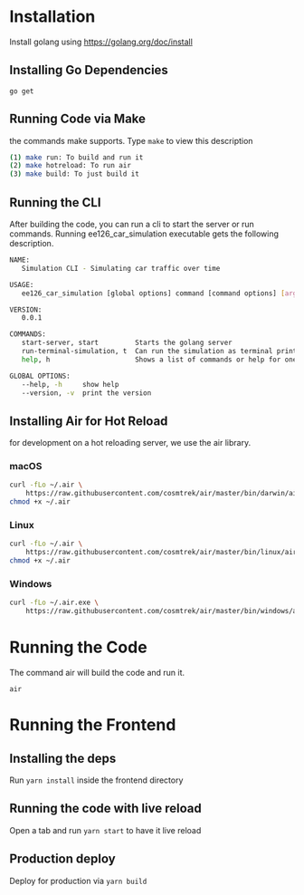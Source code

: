 # Installation
Install golang using https://golang.org/doc/install

## Installing Go Dependencies
```
go get
```
## Running Code via Make
the commands make supports. Type `make` to view this description
```sh
(1) make run: To build and run it
(2) make hotreload: To run air
(3) make build: To just build it
```
## Running the CLI
After building the code, you can run a cli to start the server or run commands.
Running ee126_car_simulation executable gets the following description.
```sh
NAME:
   Simulation CLI - Simulating car traffic over time

USAGE:
   ee126_car_simulation [global options] command [command options] [arguments...]

VERSION:
   0.0.1

COMMANDS:
   start-server, start         Starts the golang server
   run-terminal-simulation, t  Can run the simulation as terminal printouts for single lane simulation
   help, h                     Shows a list of commands or help for one command

GLOBAL OPTIONS:
   --help, -h     show help
   --version, -v  print the version
```

## Installing Air for Hot Reload
for development on a hot reloading server,  we use the air library.
### macOS
```sh
curl -fLo ~/.air \
    https://raw.githubusercontent.com/cosmtrek/air/master/bin/darwin/air
chmod +x ~/.air
```
### Linux
```sh
curl -fLo ~/.air \
    https://raw.githubusercontent.com/cosmtrek/air/master/bin/linux/air
chmod +x ~/.air
```

### Windows
```sh
curl -fLo ~/.air.exe \
    https://raw.githubusercontent.com/cosmtrek/air/master/bin/windows/air.exe
```

# Running the Code
The command air will build the code and run it.
```
air
```

# Running the Frontend

## Installing the deps
Run `yarn install` inside the frontend directory

## Running the code with live reload
Open a tab and run `yarn start` to have it live reload

## Production deploy
Deploy for production via `yarn build`
